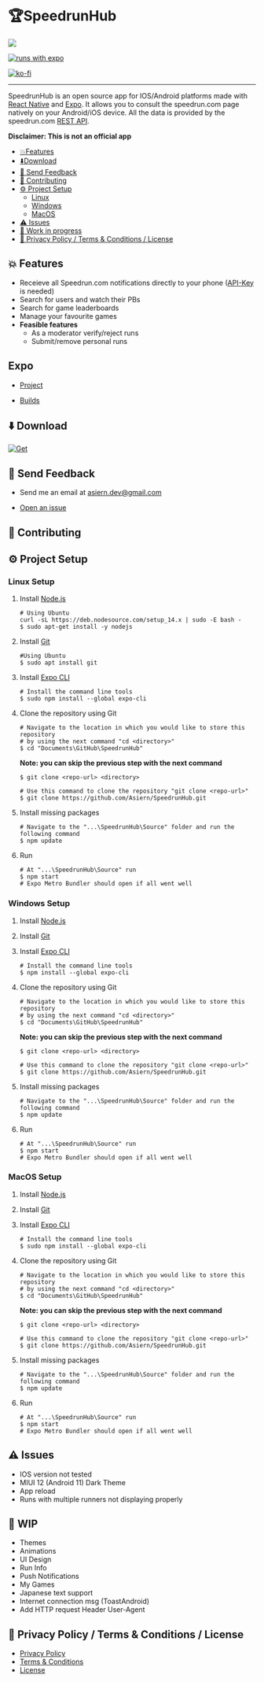# :trophy:SpeedrunHub

<img src="https://github.com/Asiern/SpeedrunHub/blob/master/Readme/assets/Home.jpg" />

[![runs with expo](https://img.shields.io/badge/Runs%20with%20Expo-000.svg?style=flat-square&logo=EXPO&labelColor=f3f3f3&logoColor=000)](https://expo.io/)

[![ko-fi](https://www.ko-fi.com/img/githubbutton_sm.svg)](https://ko-fi.com/P5P32EN5L)

---

SpeedrunHub is an open source app for IOS/Android platforms made with [React Native](https://reactnative.dev/) and [Expo](https://expo.io/).
It allows you to consult the speedrun.com page natively on your Android/iOS device. All the data is provided by the speedrun.com [REST API](https://github.com/speedruncomorg/api).

**Disclaimer: This is not an official app**

- [:boom:Features](#boom-features)
- [:arrow_down:Download](#arrow_down-Download)
- [:email: Send Feedback](#email-send-feedback)
- [:raised_hands: Contributing](#raised_hands-contributing)
- [:gear: Project Setup](#gear-project-setup)
  - [Linux](#Linux-Setup)
  - [Windows](#Windows-Setup)
  - [MacOS](#MacOS-Setup)
- [:warning: Issues](#warning-issues)
- [:construction: Work in progress](#construction-wip)
- [:page_with_curl: Privacy Policy / Terms & Conditions / License](#page_with_curl-privacy-policy--terms--conditions--license)

## :boom: Features

- Receieve all Speedrun.com notifications directly to your phone ([API-Key](https://github.com/speedruncomorg/api/blob/master/authentication.md#aquiring-a-users-api-key) is needed)
- Search for users and watch their PBs
- Search for game leaderboards
- Manage your favourite games
- <b>Feasible features</b>
  - As a moderator verify/reject runs
  - Submit/remove personal runs

## Expo

- [Project](https://expo.io/dashboard/asiern/speedruncomapp)

- [Builds](https://expo.io/dashboard/asiern/speedruncomapp/builds)

## :arrow_down: Download

[![Get](Readme/assets/google-play-badge.png)](https://play.google.com/store/apps/details?id=com.asiern.speedrun)

## :email: Send Feedback

- Send me an email at <asiern.dev@gmail.com>

- [Open an issue](https://github.com/Asiern/SpeedrunHub/issues/new/choose)

## :raised_hands: Contributing

## :gear: Project Setup

### Linux Setup

1. Install [Node.js](https://nodejs.org/en/)

   ```
   # Using Ubuntu
   curl -sL https://deb.nodesource.com/setup_14.x | sudo -E bash -
   $ sudo apt-get install -y nodejs
   ```

2. Install [Git](https://git-scm.com/)

   ```
   #Using Ubuntu
   $ sudo apt install git
   ```

3. Install [Expo CLI](https://docs.expo.io/get-started/installation/)

   ```
   # Install the command line tools
   $ sudo npm install --global expo-cli
   ```

4. Clone the repository using Git

   ```
   # Navigate to the location in which you would like to store this repository
   # by using the next command "cd <directory>"
   $ cd "Documents\GitHub\SpeedrunHub"
   ```

   **Note: you can skip the previous step with the next command**

   ```
   $ git clone <repo-url> <directory>
   ```

   ```
   # Use this command to clone the repository "git clone <repo-url>"
   $ git clone https://github.com/Asiern/SpeedrunHub.git
   ```

5. Install missing packages

   ```
   # Navigate to the "...\SpeedrunHub\Source" folder and run the following command
   $ npm update
   ```

6. Run

   ```
   # At "...\SpeedrunHub\Source" run
   $ npm start
   # Expo Metro Bundler should open if all went well
   ```

### Windows Setup

1. Install [Node.js](https://nodejs.org/en/)

2. Install [Git](https://git-scm.com/)

3. Install [Expo CLI](https://docs.expo.io/get-started/installation/)

   ```
   # Install the command line tools
   $ npm install --global expo-cli
   ```

4. Clone the repository using Git

   ```
   # Navigate to the location in which you would like to store this repository
   # by using the next command "cd <directory>"
   $ cd "Documents\GitHub\SpeedrunHub"
   ```

   **Note: you can skip the previous step with the next command**

   ```
   $ git clone <repo-url> <directory>
   ```

   ```
   # Use this command to clone the repository "git clone <repo-url>"
   $ git clone https://github.com/Asiern/SpeedrunHub.git
   ```

5. Install missing packages

   ```
   # Navigate to the "...\SpeedrunHub\Source" folder and run the following command
   $ npm update
   ```

6. Run

   ```
   # At "...\SpeedrunHub\Source" run
   $ npm start
   # Expo Metro Bundler should open if all went well
   ```

### MacOS Setup

1. Install [Node.js](https://nodejs.org/en/)

2. Install [Git](https://git-scm.com/download/mac)

3. Install [Expo CLI](https://docs.expo.io/get-started/installation/)

   ```
   # Install the command line tools
   $ sudo npm install --global expo-cli
   ```

4. Clone the repository using Git

   ```
   # Navigate to the location in which you would like to store this repository
   # by using the next command "cd <directory>"
   $ cd "Documents\GitHub\SpeedrunHub"
   ```

   **Note: you can skip the previous step with the next command**

   ```
   $ git clone <repo-url> <directory>
   ```

   ```
   # Use this command to clone the repository "git clone <repo-url>"
   $ git clone https://github.com/Asiern/SpeedrunHub.git
   ```

5. Install missing packages

   ```
   # Navigate to the "...\SpeedrunHub\Source" folder and run the following command
   $ npm update
   ```

6. Run

   ```
   # At "...\SpeedrunHub\Source" run
   $ npm start
   # Expo Metro Bundler should open if all went well
   ```

## :warning: Issues

- IOS version not tested
- MIUI 12 (Android 11) Dark Theme
- App reload
- Runs with multiple runners not displaying properly

## :construction: WIP

- Themes
- Animations
- UI Design
- Run Info
- Push Notifications
- My Games
- Japanese text support
- Internet connection msg (ToastAndroid)
- Add HTTP request Header User-Agent

## :page_with_curl: Privacy Policy / Terms & Conditions / License

- [Privacy Policy](Readme/Privacy%20Policy.md)
- [Terms & Conditions](Readme/Terms%20%26%20Conditions.md)
- [License](LICENSE)
